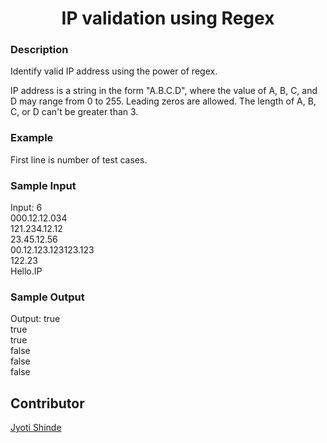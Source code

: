 <h1 align=center>IP validation using Regex</h1>

### Description
Identify valid IP address using the power of regex.

IP address is a string in the form "A.B.C.D", where the value of A, B, C, and D may range from 0 to 255. Leading zeros are allowed. The length of A, B, C, or D can't be greater than 3.

### Example

First line is number of test cases.

### Sample Input
Input: 
6  
000.12.12.034  
121.234.12.12  
23.45.12.56  
00.12.123.123123.123  
122.23  
Hello.IP

### Sample Output
Output: 
true  
true  
true  
false  
false  
false  

## Contributor 
[Jyoti Shinde](https://github.com/statst)